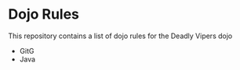 Dojo Rules
==========

This repository contains a list of dojo rules for the Deadly Vipers dojo

* GitG
* Java
